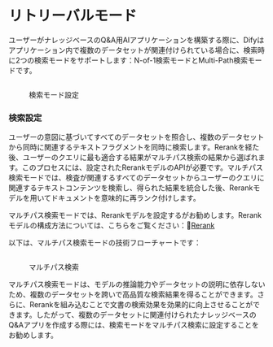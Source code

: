 # リトリーバルモード

ユーザーがナレッジベースのQ\&A用AIアプリケーションを構築する際に、Difyはアプリケーション内で複数のデータセットが関連付けられている場合に、検索時に2つの検索モードをサポートします：N-of-1検索モードとMulti-Path検索モードです。

<figure><img src="https://assets-docs.dify.ai/dify-enterprise-mintlify/jp/learn-more/extended-reading/retrieval-augment/36277c7971c542aad7ff208f555cfc67.png" alt=""><figcaption><p>検索モード設定</p></figcaption></figure>

### 検索設定

ユーザーの意図に基づいてすべてのデータセットを照合し、複数のデータセットから同時に関連するテキストフラグメントを同時に検索します。Rerankを経た後、ユーザーのクエリに最も適合する結果がマルチパス検索の結果から選ばれます。このプロセスには、設定されたRerankモデルのAPIが必要です。マルチパス検索モードでは、検査が関連するすべてのデータセットからユーザーのクエリに関連するテキストコンテンツを検索し、得られた結果を統合した後、Rerankモデルを用いてドキュメントを意味的に再ランク付けします。

マルチパス検索モードでは、Rerankモデルを設定するがお勧めします。Rerankモデルの構成方法については、こちらをご覧ください：🔗[Rerank](https://docs.dify.ai/v/ja-jp/learn-more/extended-reading/retrieval-augment/rerank)

以下は、マルチパス検索モードの技術フローチャートです：

<figure><img src="https://assets-docs.dify.ai/dify-enterprise-mintlify/jp/learn-more/extended-reading/retrieval-augment/64007d543f1c5c3f2e87d606d79d04d3.png" alt=""><figcaption><p>マルチパス検索</p></figcaption></figure>

マルチパス検索モードは、モデルの推論能力やデータセットの説明に依存しないため、複数のデータセットを跨いで高品質な検索結果を得ることができます。さらに、Rerankを組み込むことで文書の検索効果を効果的に向上させることができます。したがって、複数のデータセットに関連付けられたナレッジベースのQ\&Aアプリを作成する際には、検索モードをマルチパス検索に設定することをお勧めします。
